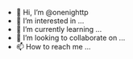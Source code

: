- 👋 Hi, I’m @onenighttp
- 👀 I’m interested in ...
- 🌱 I’m currently learning ...
- 💞️ I’m looking to collaborate on ...
- 📫 How to reach me ...

<!---
onenighttp/onenighttp is a ✨ special ✨ repository because its `README.md` (this file) appears on your GitHub profile.
You can click the Preview link to take a look at your changes.
--->
